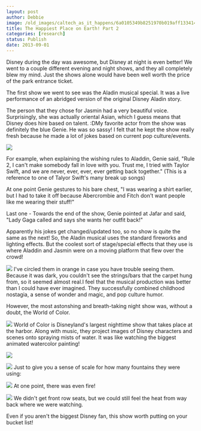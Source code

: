 ```yaml
---
layout: post
author: Debbie
image: /old_images/caltech_as_it_happens/6a0105349b8251970b019aff133414970b.jpg
title: The Happiest Place on Earth! Part 2 
categories: [research]
status: Publish
date: 2013-09-01
---
```



Disney during the day was awesome, but Disney at night is even better! We went to a couple different evening and night shows, and they all completely blew my mind. Just the shows alone would have been well worth the price of the park entrance ticket.

The first show we went to see was the Aladin musical special. It was a live performance of an abridged version of the original Disney Aladin story.

The person that they chose for Jasmin had a very beautiful voice. Surprisingly, she was actually oriental Asian, which I guess means that Disney does hire based on talent. :DMy favorite actor from the show was definitely the blue Genie. He was so sassy! I felt that he kept the show really fresh because he made a lot of jokes based on current pop culture/events.


![](/old_images/6a0105349b8251970b019aff139733970b-300wi.jpg)

For example, when explaining the wishing rules to Aladdin, Genie said, "Rule 2, I can't make somebody fall in love with you. Trust me, I tried with Taylor Swift, and we are never, ever, ever, ever getting back together." (This is a reference to one of Talyor Swift's many break up songs)

At one point Genie gestures to his bare chest, "I was wearing a shirt earlier, but I had to take it off because Abercrombie and Fitch don't want people like me wearing their stuff!"

Last one - Towards the end of the show, Genie pointed at Jafar and said, "Lady Gaga called and says she wants her outfit back!"

Apparently his jokes get changed/updated too, so no show is quite the same as the next! So, the Aladin musical uses the standard fireworks and lighting effects. But the coolest sort of stage/special effects that they use is where Aladdin and Jasmin were on a moving platform that flew over the crowd!


![](/old_images/caltech_as_it_happens/6a0105349b8251970b019aff14643a970d.gif)
I've circled them in orange in case you have trouble seeing them. Because it was dark, you couldn't see the strings/bars that the carpet hung from, so it seemed almost real.I feel that the musical production was better than I could have ever imagined. They successfully combined childhood nostagia, a sense of wonder and magic, and pop culture humor.

However, the most astonshing and breath-taking night show was, without a doubt, the World of Color.


![](/old_images/caltech_as_it_happens/6a0105349b8251970b019aff1472ac970d.jpg)
World of Color is Disneyland's largest nighttime show that takes place at the harbor. Along with music, they project images of Disney characters and scenes onto spraying mists of water. It was like watching the biggest animated watercolor painting!


![](/old_images/6a0105349b8251970b019aff13eace970b.gif)

![](/old_images/caltech_as_it_happens/6a0105349b8251970b019aff145514970c.gif)
Just to give you a sense of scale for how many fountains they were using:


![](/old_images/caltech_as_it_happens/6a0105349b8251970b019aff145435970c.gif)
At one point, there was even fire!


![](/old_images/caltech_as_it_happens/6a0105349b8251970b019aff13e07c970b.jpg)
We didn't get front row seats, but we could still feel the heat from way back where we were watching. 

Even if you aren't the biggest Disney fan, this show worth putting on your bucket list!

